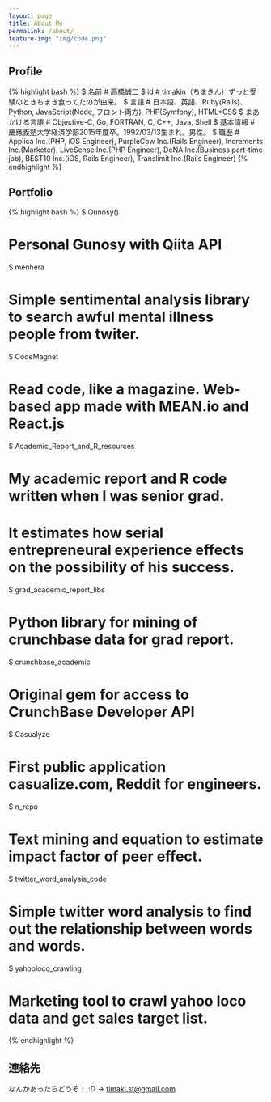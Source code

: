 ```yaml
---
layout: page
title: About Me
permalink: /about/
feature-img: "img/code.png"
---
```


## Profile
{% highlight bash %}
$ 名前 # 高橋誠二
$ id  # timakin（ちまきん）ずっと受験のときちまき食ってたのが由来。
$ 言語 # 日本語、英語、Ruby(Rails)、Python, JavaScript(Node, フロント両方), PHP(Symfony), HTML+CSS
$ まあかける言語 # Objective-C, Go, FORTRAN, C, C++, Java, Shell
$ 基本情報 # 慶應義塾大学経済学部2015年度卒。1992/03/13生まれ。男性。
$ 職歴 # Applica Inc.(PHP, iOS Engineer), PurpleCow Inc.(Rails Engineer), Increments Inc.(Marketer), LiveSense Inc.(PHP Engineer), DeNA Inc.(Business part-time job), BEST10 Inc.(iOS, Rails Engineer), Translimit Inc.(Rails Engineer)
{% endhighlight %}

## Portfolio
{% highlight bash %}
$ Qunosy()
# Personal Gunosy with Qiita API
$ menhera
# Simple sentimental analysis library to search awful mental illness people from twiter.
$ CodeMagnet
# Read code, like a magazine. Web-based app made with MEAN.io and React.js
$ Academic_Report_and_R_resources
# My academic report and R code written when I was senior grad.
# It estimates how serial entrepreneural experience effects on the possibility of his success.
$ grad_academic_report_libs
# Python library for mining of crunchbase data for grad report.
$ crunchbase_academic
# Original gem for access to CrunchBase Developer API
$ Casualyze
# First public application casualize.com, Reddit for engineers.
$ n_repo
# Text mining and equation to estimate impact factor of peer effect.
$ twitter_word_analysis_code
# Simple twitter word analysis to find out the relationship between words and words.
$ yahooloco_crawling
# Marketing tool to crawl yahoo loco data and get sales target list.
{% endhighlight %}

## 連絡先
なんかあったらどうぞ！ :D -> timaki.st@gmail.com